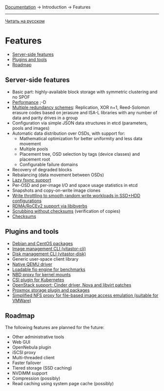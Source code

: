 [Documentation](../../README.md#documentation) → Introduction → Features

-----

[Читать на русском](features.ru.md)

# Features

- [Server-side features](#server-side-features)
- [Plugins and tools](#plugins-and-tools)
- [Roadmap](#roadmap)

## Server-side features

- Basic part: highly-available block storage with symmetric clustering and no SPOF
- [Performance](../performance/comparison1.en.md) ;-D
- [Multiple redundancy schemes](../config/pool.en.md#scheme): Replication, XOR n+1, Reed-Solomon erasure codes
  based on jerasure and ISA-L libraries with any number of data and parity drives in a group
- Configuration via simple JSON data structures in etcd (parameters, pools and images)
- Automatic data distribution over OSDs, with support for:
  - Mathematical optimization for better uniformity and less data movement
  - Multiple pools
  - Placement tree, OSD selection by tags (device classes) and placement root
  - Configurable failure domains
- Recovery of degraded blocks
- Rebalancing (data movement between OSDs)
- [Lazy fsync support](../config/layout-cluster.en.md#immediate_commit)
- Per-OSD and per-image I/O and space usage statistics in etcd
- Snapshots and copy-on-write image clones
- [Write throttling to smooth random write workloads in SSD+HDD configurations](../config/osd.en.md#throttle_small_writes)
- [RDMA/RoCEv2 support via libibverbs](../config/network.en.md#rdma_device)
- [Scrubbing without checksums](../config/osd.en.md#auto_scrub) (verification of copies)
- [Checksums](../config/layout-osd.en.md#data_csum_type)

## Plugins and tools

- [Debian and CentOS packages](../installation/packages.en.md)
- [Image management CLI (vitastor-cli)](../usage/cli.en.md)
- [Disk management CLI (vitastor-disk)](../usage/disk.en.md)
- Generic user-space client library
- [Native QEMU driver](../usage/qemu.en.md)
- [Loadable fio engine for benchmarks](../usage/fio.en.md)
- [NBD proxy for kernel mounts](../usage/nbd.en.md)
- [CSI plugin for Kubernetes](../installation/kubernetes.en.md)
- [OpenStack support: Cinder driver, Nova and libvirt patches](../installation/openstack.en.md)
- [Proxmox storage plugin and packages](../installation/proxmox.en.md)
- [Simplified NFS proxy for file-based image access emulation (suitable for VMWare)](../usage/nfs.en.md)

## Roadmap

The following features are planned for the future:

- Other administrative tools
- Web GUI
- OpenNebula plugin
- iSCSI proxy
- Multi-threaded client
- Faster failover
- Tiered storage (SSD caching)
- NVDIMM support
- Compression (possibly)
- Read caching using system page cache (possibly)
